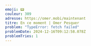 ```yaml
---
emoji: 📟
couleur: 309
adresse: https://omer.mobi/maintenant
titre: En ce moment | Omer Pesquer
problem: "TypeError: fetch failed"
problemDate: 2024-12-16T09:12:58.078Z
problemTries: 1
---
```

